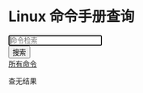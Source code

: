 # Linux 命令手册查询


<div class="search">
    <ul class="search-list" id="result" style="display: none;"><li>请尝试输入一些字符，进行搜索！</li></ul>
    <input type="text" class="query" id="query" autocomplete="off" autofocus="autofocus" placeholder="命令检索">
    <div class="enter-input">
        <button id="search_btn">搜索</button>
    </div>
</div>

<div id="type-list">
<a href="index.html">所有命令</a>
</div>

<div id='linux-commands'>
<ul id='linux-commands-list'>
<!-- <li><a style="color: black;" href="?type=DirectoryManagement">[目录管理]</a> <a href="pwd.html"><span>pwd</span> - 显示目录内容列表</a></li> -->
</ul>
<div id="no-result">查无结果</div>
</div>

<script>
function getCommandsBySord(parentDir, cmdType, keyword) {
    var LinuxCommands = getCommands();
    var commands = {};
    for (let i = 0; i < LinuxCommands.length; i++) {
        const linuxCommand = LinuxCommands[i];
        var parent = '';
        if (parentDir) {
            parent = parentDir;
            if (!parent.endsWith('/')) parent += '/';
        }

        if (!cmdType && !keyword) {
            linuxCommand.command = parent + linuxCommand.command;
            if (!Object.hasOwnProperty.call(commands, linuxCommand.command)) {
                commands[linuxCommand.command] = linuxCommand;
            }
        } else {
            var isRight = false;
            if (cmdType && !keyword) {
                if (linuxCommand.tags.indexOf(cmdType) > -1) {
                    isRight = true;
                }
            } else if (!cmdType && keyword) {
                if (linuxCommand.command.indexOf(keyword) > -1 || linuxCommand.desc.indexOf(keyword) > -1) {
                    isRight = true;
                }
            } else if (linuxCommand.tags.indexOf(cmdType) > -1 && (linuxCommand.command.indexOf(keyword) > -1 || linuxCommand.desc.indexOf(keyword) > -1)) {
                isRight = true;
            }

            if (isRight) {
                linuxCommand.command = parent + linuxCommand.command;
                if (!Object.hasOwnProperty.call(commands, linuxCommand.command)) {
                    commands[linuxCommand.command] = linuxCommand;
                }
            }
        }
    }

    console.log(commands);
    return commands;
}

function addTypeList(div) {
    var html = '<a href="index.html">所有命令</a>';
    for (const key in CommandTypes) {
        if (Object.hasOwnProperty.call(CommandTypes, key)) {
            const typeName = CommandTypes[key];

            html += ' | <a href="index.html?type=' + key + '">' + typeName + '</a>'

        }
    }

    div.innerHTML = html
}

function addLi(uldiv, type, command, desc, keyword) {
    var li_1 = window.document.createElement("li");

    var commandText = command;

    if (keyword) {
        keyword = keyword.replace(/^\s+|\s+$/g, '');
        if (keyword && keyword.length > 0) {
            var index1 = commandText.indexOf(keyword);
            var index2 = desc.indexOf(keyword);
            if (index1 > -1) {
                commandText = identifyTheKeyword(commandText, keyword);
            }
            if (index2 > -1) {
                desc = identifyTheKeyword(desc, keyword);
            }
        }
    }

    li_1.innerHTML = '<li><a style="color: black;" href="?type=' + type + '">[' + CommandTypes[type] + ']</a> <a href="' + command + '.html">' + commandText + ' - ' + desc + '</a></li>';
    uldiv.appendChild(li_1);
}

function identifyTheKeyword(text, keyword) {
    var oReg = new RegExp(keyword, "g");

    return text.replace(oReg, '<span>' + keyword + '</span>');
}

function GetQueryString(name) {
    var reg = new RegExp("(^|&)" + name + "=([^&]*)(&|$)");
    var r = window.location.search.substr(1).match(reg); //search,查询？后面的参数，并匹配正则
    if (r != null) return decodeURI(r[2]);
    return null;
}

/**
 * 关键字+类型查询
 * @param {*} keyword 
 */
function doSearch(keyword) {
    var searchParamType = GetQueryString('type');

    var searchParamKeyword = keyword;
    if (!searchParamKeyword) {
        searchParamKeyword = GetQueryString('keyword');
    }

    divLinuxCommandsList.innerHTML = '';
    if (searchParamKeyword && searchParamKeyword.length > 0 && searchParamKeyword != 'null') {
        var commands = getCommandsBySord('', searchParamType, searchParamKeyword);

        if (commands && JSON.stringify(commands) != "{}") {
            divLinuxCommandsNoResult.style.display = 'none';
            for (const key in commands) {
                if (Object.hasOwnProperty.call(commands, key)) {
                    const command = commands[key];
                    addLi(divLinuxCommandsList, command.tags[0], command.command, command.desc, searchParamKeyword);
                }
            }
        } else {
            divLinuxCommandsNoResult.style.display = 'block';
        }
    } else {
        searchParamKeyword = '';
    }
    //?type=DirectoryManagement&keyword=chmod
    // console.log('查询参数', searchParamKeyword);

    // window.location = 'index.html?keyword=' + searchParamKeyword;
}

var divTypeList;
var divLinuxCommands;
var divLinuxCommandsList;
var divLinuxCommandsNoResult;
var inputQuery;
var btnSearch;

var onload = function () {
    console.log('window.onload');
    divTypeList = window.document.getElementById('type-list');
    divLinuxCommands = window.document.getElementById('linux-commands');
    divLinuxCommandsList = window.document.getElementById('linux-commands-list');
    divLinuxCommandsNoResult = window.document.getElementById('no-result');
    inputQuery = window.document.getElementById('query');
    btnSearch = window.document.getElementById('search_btn');
    if (!btnSearch) return;
    btnSearch.onclick = function () {
        doSearch(inputQuery.value);
    }

    var searchParamType = GetQueryString('type');

    var searchParamKeyword = GetQueryString('keyword');

    //?type=DirectoryManagement&keyword=chmod
    console.log('查询参数', searchParamType, searchParamKeyword);

    addTypeList(divTypeList);

    if (searchParamKeyword && searchParamKeyword.length > 0 && searchParamKeyword != 'null') {
        inputQuery.value = searchParamKeyword;
    } else {
        searchParamKeyword = '';
    }

    var commands = getCommandsBySord('', searchParamType, searchParamKeyword);

    if (commands && JSON.stringify(commands) != "{}") {
        divLinuxCommandsNoResult.style.display = 'none';
        for (const key in commands) {
            if (Object.hasOwnProperty.call(commands, key)) {
                const command = commands[key];
                addLi(divLinuxCommandsList, command.tags[0], command.command, command.desc, searchParamKeyword);
            }
        }
    } else {
        divLinuxCommandsList.innerHTML = '';
        divLinuxCommandsNoResult.style.display = 'block';
    }


}
var CommandTypes = {
    FileSystem: '文件系统',
    DirectoryManagement: '目录管理',
    Permissions: '权限管理'
};

function getCommands() {
    return [{
        command: 'ls',
        desc: '显示目录内容列表',
        tags: ['FileSystem']
    }, {
        command: 'pwd',
        desc: '显示目录内容列表',
        tags: ['DirectoryManagement']
    }, {
        command: 'chmod',
        desc: '用来变更文件或目录的权限',
        tags: ['Permissions', 'FileSystem', 'DirectoryManagement']
    }, {
        command: 'cp',
        desc: '复制文件',
        tags: ['FileSystem']
    }, {
        command: 'cat',
        desc: '连接多个文件并打印到标准输出',
        tags: ['FileSystem']
    }, {
        command: 'rm',
        desc: '删除文件和目录',
        tags: ['FileSystem']
    }, {
        command: 'tmpwatch',
        desc: '删除最近一段时间没有访问的文件',
        tags: ['FileSystem']
    }, {
        command: 'sort',
        desc: '对文本文件中所有行进行排序',
        tags: ['FileSystem']
    }, {
        command: 'whereis',
        desc: '查找二进制程序、代码等相关文件路径',
        tags: ['FileSystem']
    }, {
        command: 'which',
        desc: '查找并显示给定命令的绝对路径',
        tags: ['FileSystem']
    }, {
        command: 'lsattr',
        desc: '显示指定文件或者目录的属性',
        tags: ['FileSystem']
    }, {
        command: 'chattr',
        desc: '改变文件的属性',
        tags: ['FileSystem']
    }, {
        command: 'cksum',
        desc: '检查文件的crc是否正确',
        tags: ['FileSystem']
    }, {
        command: 'stat',
        desc: '显示文件或者文件系统的状态信息',
        tags: ['FileSystem']
    }, {
        command: 'sum',
        desc: '计算文件的校验码和块数',
        tags: ['FileSystem']
    }, {
        command: 'mkdir',
        desc: '创建目录',
        tags: ['FileSystem']
    }, {
        command: 'file',
        desc: '判断指定文件的文件类型',
        tags: ['FileSystem']
    }, {
        command: 'diffstat',
        desc: '显示diff命令输出信息的柱状图',
        tags: ['FileSystem']
    }, {
        command: 'diff',
        desc: '比较给定的两个文件的不同',
        tags: ['FileSystem']
    }, {
        command: 'diff3',
        desc: '比较3个文件的不同',
        tags: ['FileSystem']
    }, {
        command: 'cmp',
        desc: '比较两个文件是否有差异',
        tags: ['FileSystem']
    }, {
        command: 'comm',
        desc: '逐行比较两个已经排序过的文件',
        tags: ['FileSystem']
    }, {
        command: 'csplit',
        desc: '将一个大文件分割成小的碎片文件',
        tags: ['FileSystem']
    }, {
        command: 'fold',
        desc: '按照指定的宽度显示文件',
        tags: ['FileSystem']
    }, {
        command: 'paste',
        desc: '将多个文件按列队列合并',
        tags: ['FileSystem']
    }, {
        command: 'indent',
        desc: '格式化C语言的源文件',
        tags: ['FileSystem']
    }, {
        command: 'umask',
        desc: '显示或设置创建文件的权限掩码',
        tags: ['FileSystem']
    }, {
        command: 'tr',
        desc: '将字符进行替换压缩和删除',
        tags: ['FileSystem']
    }, {
        command: 'touch',
        desc: '创建新的空文件',
        tags: ['FileSystem']
    }, {
        command: 'split',
        desc: '分割任意大小的文件',
        tags: ['FileSystem']
    }, {
        command: 'patch',
        desc: '为开放源代码软件安装补丁程序',
        tags: ['FileSystem']
    }, {
        command: 'join',
        desc: '两个文件中指定栏位内容相同的行连接起来',
        tags: ['FileSystem']
    }, {
        command: 'spell',
        desc: '对文件进行拼写检查',
        tags: ['FileSystem']
    }, {
        command: 'ispell',
        desc: '检查文件中出现的拼写错误',
        tags: ['FileSystem']
    }, {
        command: 'colrm',
        desc: '删除文件中的指定列',
        tags: ['FileSystem']
    }, {
        command: 'col',
        desc: '过滤控制字符',
        tags: ['FileSystem']
    }, {
        command: 'wc',
        desc: '统计文件的字节数、字数、行数',
        tags: ['FileSystem']
    }, {
        command: 'uniq',
        desc: '显示或忽略重复的行',
        tags: ['FileSystem']
    }, {
        command: 'tee',
        desc: '从标准输入读取数据并重定向到标准输出和文件',
        tags: ['FileSystem']
    }, {
        command: 'ex',
        desc: '启动vim编辑器的ex编辑模式',
        tags: ['FileSystem']
    }, {
        command: 'ed',
        desc: '简单的单行文本编辑程序',
        tags: ['FileSystem']
    }, {
        command: 'emacs',
        desc: '功能强大的全屏文本编辑器',
        tags: ['FileSystem']
    }, {
        command: 'jed',
        desc: '主要用于编辑代码的编辑器',
        tags: ['FileSystem']
    }, {
        command: 'vi',
        desc: '功能强大的纯文本编辑器',
        tags: ['FileSystem']
    }, {
        command: 'sed',
        desc: '功能强大的流式文本编辑器',
        tags: ['FileSystem']
    }, {
        command: 'joe',
        desc: '强大的纯文本编辑器',
        tags: ['FileSystem']
    }, {
        command: 'pico',
        desc: '功能强大全屏幕的文本编辑器',
        tags: ['FileSystem']
    }, {
        command: 'cut',
        desc: '连接文件并打印到标准输出设备上',
        tags: ['FileSystem']
    }, {
        command: 'grep',
        desc: '强大的文本搜索工具',
        tags: ['FileSystem']
    }];
}

// window.onload = onload;
setTimeout(function () {
    onload()
}, 1000);
</script>